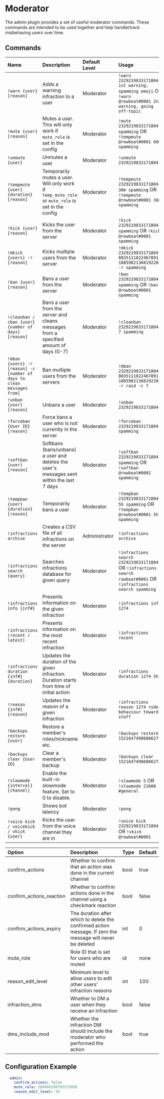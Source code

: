 # Moderator

The admin plugin provides a set of useful moderator commands. These commands are intended to be used together and help handle/track misbehaving users over time.

## Commands

| Name | Description | Default Level | Usage |
| :--- | :--- | :--- | :--- |
| `!warn {user} [reason]` | Adds a warning infraction to a user | Moderator | `!warn 232921983317180416 1st warning, spamming emoji` OR `!warn @rowboat#0001 2nd warning, going off-topic` |
| `!mute {user} [reason]` | Mutes a user. This will only work if `mute_role` is set in the config | Moderator | `!mute 232921983317180416 spamming` OR `!tempmute @rowboat#0001 60m spamming` |
| `!unmute {user}` | Unmutes a user | Moderator | `!unmute 232921983317180416` |
| `!tempmute {user} {duration} [reason]` | Temporarily mutes a user. Will only work if `temp_mute_role` or `mute_role` is set in the config | Moderator | `!tempmute 232921983317180416 30m spamming` OR `!tempmute @rowboat#0001 30m spamming` |
| `!kick {user} [reason]` | Kicks the user from the server | Moderator | `!kick 232921983317180416 spamming` OR `!kick @rowboat#0001 spamming` |
| `!mkick {users} -r [reason]` | Kicks multiple users from the server | Moderator | `!mkick 232921983317180416 80351110224678912 108598213681922048 -r spamming` |
| `!ban {user} [reason]` | Bans a user from the server | Moderator | `!ban 232921983317180416 spamming` OR `!ban @rowboat#0001 spamming` |
| `!cleanban / cban {user} {number of days} [reason]` | Bans a user from the server and cleans messages from a specified amount of days \(0-7\) | Moderator | `!cleanban 232921983317180416 7 spamming` |
| `!mban {users} -r [reason] -c [number of days to clean messages from]` | Ban multiple users from the servers | Moderator | `!mban 232921983317180416 80351110224678912 108598213681922048 -r raid -c 7` |
| `!unban {user} [reason]` | Unbans a user | Moderator | `!unban 232921983317180416` |
| `!forceban {User ID} [reason]` | Force bans a user who is not currently in the server | Moderator | `!forceban 232921983317180416 spamming` |
| `!softban {user} [reason]` | Softbans \(bans/unbans\) a user and deletes the user's messages sent within the last 7 days | Moderator | `!softban 232921983317180416 spamming` OR `!softban @rowboat#0001 spamming` |
| `!tempban {user} {duration} [reason]` | Temporarily bans a user | Moderator | `!tempban 232921983317180416 5h spamming` OR `!tempban @rowboat#0001 5h spamming` |
| `!infractions archive` | Creates a CSV file of all infractions on the server | Administrator | `!infractions archive` |
| `!infractions search {query}` | Searches infractions database for given query | Moderator | `!infractions search 232921983317180416` OR `!infractions search rowboat#0001` OR `!infractions search spamming` |
| `!infractions info {inf#}` | Presents information on the given infraction | Moderator | `!infractions info 1274` |
| `!infractions (recent / latest)` | Presents information on the most recent infraction | Moderator | `!infractions recent` |
| `!infractions duration {inf#} {duration}` | Updates the duration of the given infraction. Duration starts from time of initial action | Moderator | `!infractions duration 1274 5h` |
| `!reason {inf#} {reason}` | Updates the reason of a given infraction | Moderator | `!infractions reason 1274 rude behaviour towards staff` |
| `!backups restore {user}` | Restore a member's roles/nickname etc. | Moderator | `!backups restore 152164749868662784` |
| `!backups clear {User ID}` | Clear a member's backup | Moderator | `!backups clear 152164749868662784` |
| `!slowmode {interval} [channel]` | Enable the built-in slowmode feature. Set to 0 to disable. | Moderator | `!slowmode 5` OR `!slowmode 21600 #general` |
| `!pong` | Shows bot latency | Moderator | `!pong` |
| `!voice kick / voicekick / vkick {user}` | Kicks the user from the voice channel they are in | Moderator | `!voice kick 232921983317180416` OR `!vkick @rowboat#0001` |

| Option | Description | Type | Default |
| :--- | :--- | :--- | :--- |
| confirm\_actions | Whether to confirm that an action was done in the current channel | bool | true |
| confirm\_actions\_reaction | Whether to confirm actions done in the channel using a checkmark reaction | bool | false |
| confirm\_actions\_expiry | The duration after which to delete the confirmed action message. If zero the message will never be deleted | int | 0 |
| mute\_role | Role ID that is set for users who are muted | id | none |
| reason\_edit\_level | Minimum level to allow users to edit other users' infraction reasons | int | 100 |
| infraction\_dms | Whether to DM a user when they receive an infraction | bool | false |
| dms\_include\_mod | Whether the infraction DM should include the moderator who performed the action | bool | true |

## Configuration Example

```yaml
  admin:
    confirm_actions: false
    mute_role: 289494296703533058
    reason_edit_level: 50
```

